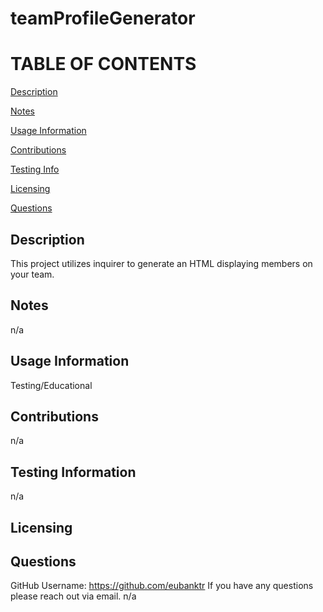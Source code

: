 # teamProfileGenerator

  TABLE OF CONTENTS
  =========================
  [Description](#Description)

  [Notes](#Notes)

  [Usage Information](#Usage-Information)

  [Contributions](#Contributions)

  [Testing Info](#Testing-Information)

  [Licensing](#Licensing)

  [Questions](#Questions)


  ## Description
  This project utilizes inquirer to generate an HTML displaying members on your team.

  ## Notes
  n/a

  ## Usage Information
  Testing/Educational

  ## Contributions
  n/a

  ## Testing Information
  n/a

  ## Licensing
  

  ## Questions
  GitHub Username: https://github.com/eubanktr
  If you have any questions please reach out via email. n/a
